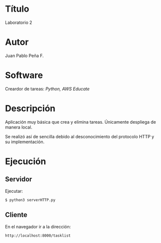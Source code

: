 # Título
Laboratorio 2

# Autor
Juan Pablo Peña F.

# Software
Creardor de tareas: _Python, AWS Educate_

# Descripción
Aplicación muy básica que crea y elimina tareas. Únicamente despliega de manera local.

Se realizó así de sencilla debido al desconocimiento del protocolo HTTP y su implementación.

# Ejecución
## Servidor
Ejecutar:
```
$ python3 serverHTTP.py
```

## Cliente
En el navegador ir a la dirección:
```
http://localhost:8000/tasklist
```
